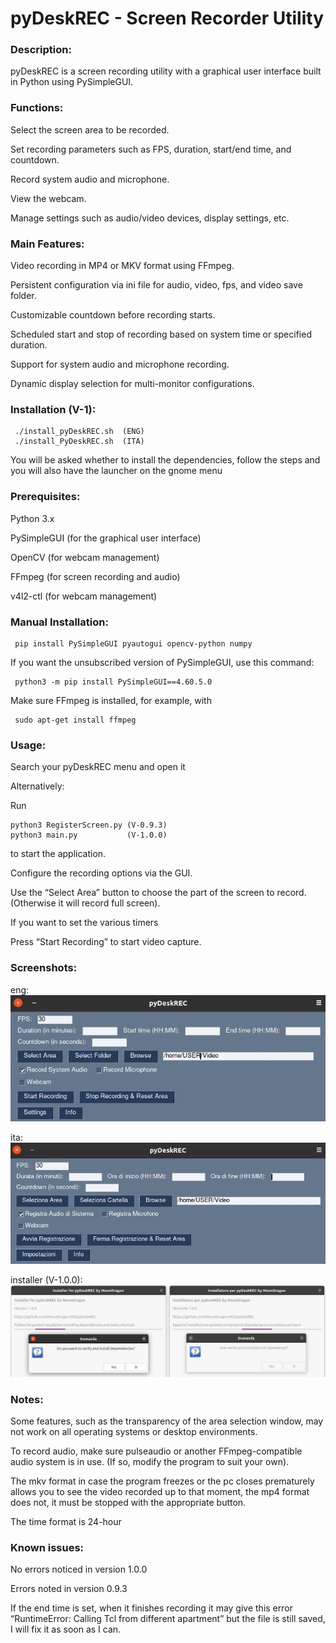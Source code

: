 # pyDeskREC - Screen Recorder Utility


### Description:


pyDeskREC is a screen recording utility with a graphical user interface built in Python using PySimpleGUI.


### Functions:


  Select the screen area to be recorded.

  Set recording parameters such as FPS, duration, start/end time, and countdown.

  Record system audio and microphone.

  View the webcam.

  Manage settings such as audio/video devices, display settings, etc.



### Main Features:


  Video recording in MP4 or MKV format using FFmpeg.

  Persistent configuration via ini file for audio, video, fps, and video save folder.

  Customizable countdown before recording starts.

  Scheduled start and stop of recording based on system time or specified duration.

  Support for system audio and microphone recording.

  Dynamic display selection for multi-monitor configurations.


### Installation (V-1):

     ./install_pyDeskREC.sh  (ENG)
     ./install_PyDeskREC.sh  (ITA)


You will be asked whether to install the dependencies, follow the steps and you will also have the launcher on the gnome menu

### Prerequisites:


  Python 3.x

  PySimpleGUI (for the graphical user interface)

  OpenCV (for webcam management)

  FFmpeg (for screen recording and audio)

  v4l2-ctl (for webcam management)



### Manual Installation:

     pip install PySimpleGUI pyautogui opencv-python numpy


If you want the unsubscribed version of PySimpleGUI, use this command: 

     python3 -m pip install PySimpleGUI==4.60.5.0

Make sure FFmpeg is installed, for example, with


     sudo apt-get install ffmpeg

### Usage:

Search your pyDeskREC menu and open it

Alternatively:

  Run 

    python3 RegisterScreen.py (V-0.9.3)
    python3 main.py           (V-1.0.0)

  to start the application.

  Configure the recording options via the GUI.

  Use the “Select Area” button to choose the part of the screen to record. (Otherwise it will record full screen).

  If you want to set the various timers

  Press “Start Recording” to start video capture.

### Screenshots:
eng:
![alt text](https://github.com/MoonDragon-MD/pyDeskREC/blob/main/img/Screenshot-eng.jpg?raw=true)

ita:
![alt text](https://github.com/MoonDragon-MD/pyDeskREC/blob/main/img/Screenshot.jpg?raw=true)

installer (V-1.0.0):
![alt text](https://github.com/MoonDragon-MD/pyDeskREC/blob/main/img/installer.jpg?raw=true)

### Notes:

Some features, such as the transparency of the area selection window, may not work on all operating systems or desktop environments.

To record audio, make sure pulseaudio or another FFmpeg-compatible audio system is in use. (If so, modify the program to suit your own).

The mkv format in case the program freezes or the pc closes prematurely allows you to see the video recorded up to that moment, the mp4 format does not, it must be stopped with the appropriate button.

The time format is 24-hour

### Known issues:

No errors noticed in version 1.0.0

Errors noted in version 0.9.3

If the end time is set, when it finishes recording it may give this error “RuntimeError: Calling Tcl from different apartment” but the file is still saved, I will fix it as soon as I can.

